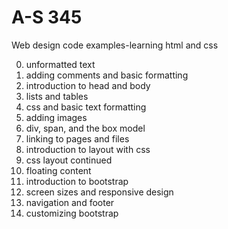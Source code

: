 # A-S 345
Web design code examples-learning html and css

0. unformatted text
1. adding comments and basic formatting
2. introduction to head and body
3. lists and tables
4. css and basic text formatting
5. adding images
6. div, span, and the box model
7. linking to pages and files
8. introduction to layout with css
9. css layout continued
10. floating content
11. introduction to bootstrap
12. screen sizes and responsive design
13. navigation and footer
14. customizing bootstrap
